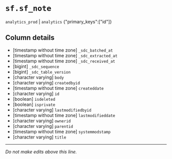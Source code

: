 # `sf.sf_note`
`analytics_prod` | `analytics`
{"primary_keys":["id"]}

## Column details
* [timestamp without time zone] `_sdc_batched_at`
* [timestamp without time zone] `_sdc_extracted_at`
* [timestamp without time zone] `_sdc_received_at`
* [bigint]    `_sdc_sequence`
* [bigint]    `_sdc_table_version`
* [character varying] `body`
* [character varying] `createdbyid`
* [timestamp without time zone] `createddate`
* [character varying] `id`
* [boolean]   `isdeleted`
* [boolean]   `isprivate`
* [character varying] `lastmodifiedbyid`
* [timestamp without time zone] `lastmodifieddate`
* [character varying] `ownerid`
* [character varying] `parentid`
* [timestamp without time zone] `systemmodstamp`
* [character varying] `title`

-------------------------------------------------------------------------------
*Do not make edits above this line.*
